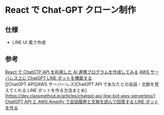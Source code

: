 # React で Chat-GPT クローン制作

## 仕様

- LINE UI 風で作成

## 参考

[React で ChatGTP API を利用した AI 連携プログラムを作成してみる](https://digipress.info/tech/sample-code-with-chatgpt-api-in-react/)
[AWS サーバレス上に ChatGPT LINE ボットを構築する](https://www.docswell.com/s/dyoshikawa/KDEJ8V-chat-gpt-line-bot-aws-serverless#p9)  
[[ChatGPT API][AWS サーバーレス]ChatGPT API であなたとの会話・文脈を覚えてくれる LINE ボットを作る方法まとめ][https://dev.classmethod.jp/articles/chatgpt-api-line-bot-aws-serverless/]
[ChatGPT API と AWS Amplify で会話履歴と文脈を読んで回答する LINE ボット を作る](https://zenn.dev/zuma_lab/articles/chatgpt-line-chatbot)
